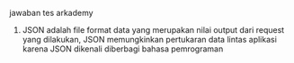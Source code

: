 jawaban tes arkademy

1. JSON adalah file format data yang merupakan nilai output dari request yang dilakukan, JSON memungkinkan pertukaran data lintas aplikasi karena JSON dikenali diberbagi bahasa pemrograman
